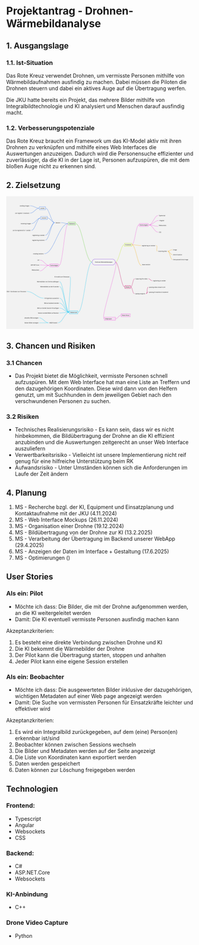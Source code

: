 # Projektantrag - Drohnen-Wärmebildanalyse

## 1. Ausgangslage

### 1.1. Ist-Situation

Das Rote Kreuz verwendet Drohnen, um vermisste Personen mithilfe von Wärmebildaufnahmen ausfindig zu machen. Dabei müssen die Piloten die Drohnen steuern und dabei ein aktives Auge auf die Übertragung werfen.

Die JKU hatte bereits ein Projekt, das mehrere Bilder mithilfe von Integralbildtechnologie und KI analysiert und Menschen darauf ausfindig macht.

### 1.2. Verbesserungspotenziale

Das Rote Kreuz braucht ein Framework um das KI-Model aktiv mit ihren Drohnen zu verknüpfen und mithilfe eines Web Interfaces die Auswertungen anzuzeigen. Dadurch wird die Personensuche effizienter und zuverlässiger, da die KI in der Lage ist, Personen aufzuspüren, die mit dem bloßen Auge nicht zu erkennen sind.

## 2. Zielsetzung

![image](assets/mindmap.jpg)

## 3. Chancen und Risiken

### 3.1 Chancen

* Das Projekt bietet die Möglichkeit, vermisste Personen schnell aufzuspüren. Mit dem Web Interface hat man eine Liste an Treffern und den dazugehörigen Koordinaten. Diese wird dann von den Helfern genutzt, um mit Suchhunden in dem jeweiligen Gebiet nach den verschwundenen Personen zu suchen.

### 3.2 Risiken

* Technisches Realisierungsrisiko - Es kann sein, dass wir es nicht hinbekommen, die Bildübertragung der Drohne an die KI effizient anzubinden und die Auswertungen zeitgerecht an unser Web Interface auszuliefern
* Verwertbarkeitsrisiko - Vielleicht ist unsere Implementierung nicht reif genug für eine hilfreiche Unterstützung beim RK
* Aufwandsrisiko - Unter Umständen können sich die Anforderungen im Laufe der Zeit ändern

## 4. Planung

1. MS - Recherche bzgl. der KI, Equipment und Einsatzplanung und Kontaktaufnahme mit der JKU (4.11.2024)
2. MS - Web Interface Mockups (26.11.2024)
3. MS - Organisation einer Drohne (19.12.2024)
4. MS - Bildübertragung von der Drohne zur KI (13.2.2025)
5. MS - Verarbeitung der Übertragung im Backend unserer WebApp (29.4.2025)
6. MS - Anzeigen der Daten im Interface + Gestaltung (17.6.2025)
7. MS - Optimierungen ()

## User Stories

### Als ein: Pilot
* Möchte ich dass: Die Bilder, die mit der Drohne aufgenommen werden, an die KI weitergeleitet werden
* Damit: Die KI eventuell vermisste Personen ausfindig machen kann

Akzeptanzkriterien:
1. Es besteht eine direkte Verbindung zwischen Drohne und KI
2. Die KI bekommt die Wärmebilder der Drohne
3. Der Pilot kann die Übertragung starten, stoppen und anhalten
4. Jeder Pilot kann eine eigene Session erstellen

### Als ein: Beobachter
* Möchte ich dass: Die ausgewerteten Bilder inklusive der dazugehörigen, wichtigen Metadaten auf einer Web page angezeigt werden
* Damit: Die Suche von vermissten Personen für Einsatzkräfte leichter und effektiver wird

Akzeptanzkriterien:
1. Es wird ein Integralbild zurückgegeben, auf dem (eine) Person(en) erkennbar ist/sind
2. Beobachter können zwischen Sessions wechseln
3. Die Bilder und Metadaten werden auf der Seite angezeigt
4. Die Liste von Koordinaten kann exportiert werden
5. Daten werden gespeichert
6. Daten können zur Löschung freigegeben werden

## Technologien

### Frontend:

- Typescript
- Angular
- Websockets
- CSS

### Backend:

- C#
- ASP.NET.Core
- Websockets

### KI-Anbindung

- C++

### Drone Video Capture

- Python